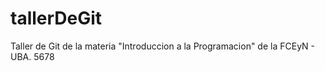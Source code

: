 # tallerDeGit

Taller de Git de la materia "Introduccion a la Programacion" de la FCEyN - UBA. 5678
